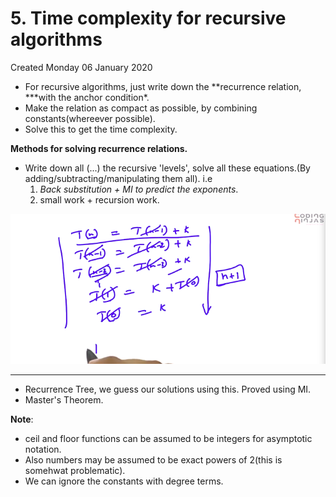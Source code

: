 # 5. Time complexity for recursive algorithms

Created Monday 06 January 2020

- For recursive algorithms, just write down the **recurrence relation, \***with the anchor condition\*.
- Make the relation as compact as possible, by combining constants(whereever possible).
- Solve this to get the time complexity.

**Methods for solving recurrence relations.**

- Write down all (...) the recursive 'levels', solve all these equations.(By adding/subtracting/manipulating them all). i.e
  1.  _Back substitution + MI to predict the exponents_.
  2.  small work + recursion work.

![](/assets/5._Time_complexity_for_recursive_algorithms-image-1.png)

---

- Recurrence Tree, we guess our solutions using this. Proved using MI.
- Master's Theorem.

**Note**:

- ceil and floor functions can be assumed to be integers for asymptotic notation.
- Also numbers may be assumed to be exact powers of 2(this is somehwat problematic).
- We can ignore the constants with degree terms.
